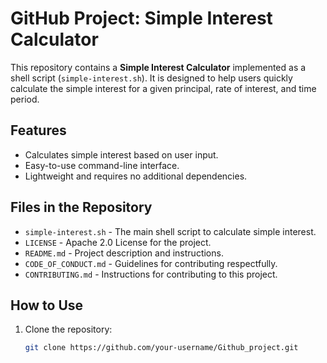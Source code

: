 # GitHub Project: Simple Interest Calculator

This repository contains a **Simple Interest Calculator** implemented as a shell script (`simple-interest.sh`). It is designed to help users quickly calculate the simple interest for a given principal, rate of interest, and time period.

## Features

- Calculates simple interest based on user input.
- Easy-to-use command-line interface.
- Lightweight and requires no additional dependencies.

## Files in the Repository

- `simple-interest.sh` - The main shell script to calculate simple interest.
- `LICENSE` - Apache 2.0 License for the project.
- `README.md` - Project description and instructions.
- `CODE_OF_CONDUCT.md` - Guidelines for contributing respectfully.
- `CONTRIBUTING.md` - Instructions for contributing to this project.

## How to Use

1. Clone the repository:
   ```bash
   git clone https://github.com/your-username/Github_project.git
